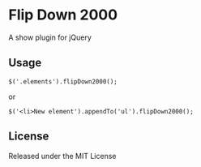 # Flip Down 2000

A show plugin for jQuery

## Usage

    $('.elements').flipDown2000();
	
or

    $('<li>New element').appendTo('ul').flipDown2000();
	
	
## License

Released under the MIT License